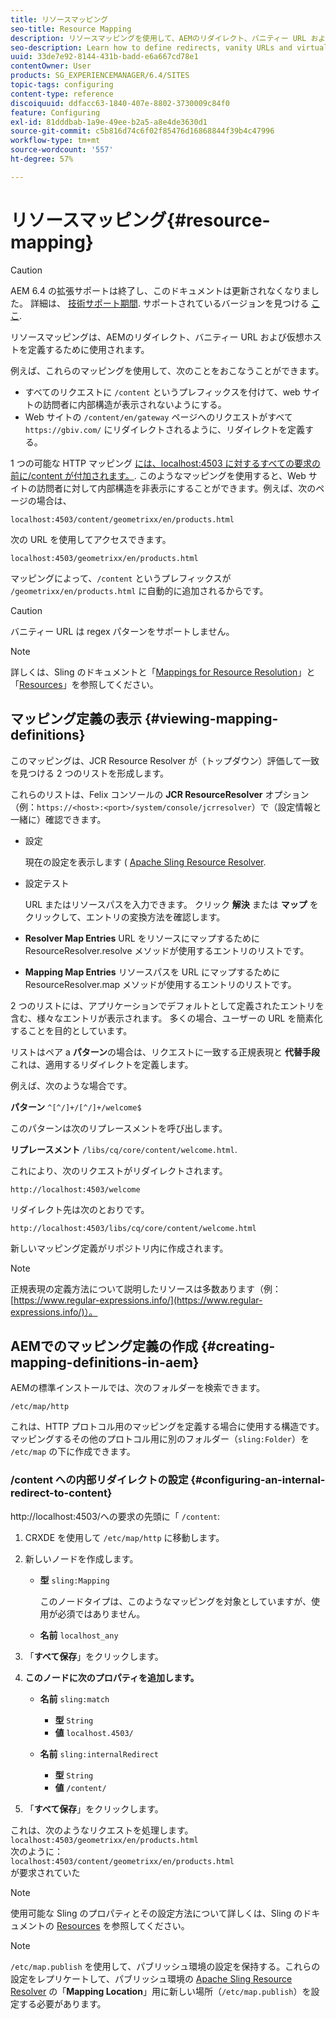 ```yaml
---
title: リソースマッピング
seo-title: Resource Mapping
description: リソースマッピングを使用して、AEMのリダイレクト、バニティー URL および仮想ホストを定義する方法について説明します。
seo-description: Learn how to define redirects, vanity URLs and virtual hosts for AEM by using resource mapping.
uuid: 33de7e92-8144-431b-badd-e6a667cd78e1
contentOwner: User
products: SG_EXPERIENCEMANAGER/6.4/SITES
topic-tags: configuring
content-type: reference
discoiquuid: ddfacc63-1840-407e-8802-3730009c84f0
feature: Configuring
exl-id: 81dddbab-1a9e-49ee-b2a5-a8e4de3630d1
source-git-commit: c5b816d74c6f02f85476d16868844f39b4c47996
workflow-type: tm+mt
source-wordcount: '557'
ht-degree: 57%

---
```


# リソースマッピング{#resource-mapping}

>[!CAUTION]
>
>AEM 6.4 の拡張サポートは終了し、このドキュメントは更新されなくなりました。 詳細は、 [技術サポート期間](https://helpx.adobe.com/jp/support/programs/eol-matrix.html). サポートされているバージョンを見つける [ここ](https://experienceleague.adobe.com/docs/?lang=ja).

リソースマッピングは、AEMのリダイレクト、バニティー URL および仮想ホストを定義するために使用されます。

例えば、これらのマッピングを使用して、次のことをおこなうことができます。

* すべてのリクエストに `/content` というプレフィックスを付けて、web サイトの訪問者に内部構造が表示されないようにする。
* Web サイトの `/content/en/gateway` ページへのリクエストがすべて `https://gbiv.com/` にリダイレクトされるように、リダイレクトを定義する。

1 つの可能な HTTP マッピング [には、localhost:4503 に対するすべての要求の前に/content が付加されます。](#configuring-an-internal-redirect-to-content). このようなマッピングを使用すると、Web サイトの訪問者に対して内部構造を非表示にすることができます。例えば、次のページの場合は、

`localhost:4503/content/geometrixx/en/products.html`

次の URL を使用してアクセスできます。

`localhost:4503/geometrixx/en/products.html`

マッピングによって、`/content` というプレフィックスが `/geometrixx/en/products.html` に自動的に追加されるからです。

>[!CAUTION]
>
>バニティー URL は regex パターンをサポートしません。

>[!NOTE]
>
>詳しくは、Sling のドキュメントと「[Mappings for Resource Resolution](https://sling.apache.org/site/resources.html)」と「[Resources](https://sling.apache.org/site/mappings-for-resource-resolution.html)」を参照してください。

## マッピング定義の表示 {#viewing-mapping-definitions}

このマッピングは、JCR Resource Resolver が（トップダウン）評価して一致を見つける 2 つのリストを形成します。

これらのリストは、Felix コンソールの **JCR ResourceResolver** オプション（例：`https://<host>:<port>/system/console/jcrresolver`）で（設定情報と一緒に）確認できます。

* 設定

   現在の設定を表示します ( [Apache Sling Resource Resolver](/help/sites-deploying/osgi-configuration-settings.md).

* 設定テスト

   URL またはリソースパスを入力できます。 クリック **解決** または **マップ** をクリックして、エントリの変換方法を確認します。

* **Resolver Map Entries**
URL をリソースにマップするために ResourceResolver.resolve メソッドが使用するエントリのリストです。

* **Mapping Map Entries**
リソースパスを URL にマップするために ResourceResolver.map メソッドが使用するエントリのリストです。

2 つのリストには、アプリケーションでデフォルトとして定義されたエントリを含む、様々なエントリが表示されます。 多くの場合、ユーザーの URL を簡素化することを目的としています。

リストはペア a **パターン**&#x200B;の場合は、リクエストに一致する正規表現と **代替手段** これは、適用するリダイレクトを定義します。

例えば、次のような場合です。

**パターン** `^[^/]+/[^/]+/welcome$`

このパターンは次のリプレースメントを呼び出します。

**リプレースメント** `/libs/cq/core/content/welcome.html`.

これにより、次のリクエストがリダイレクトされます。

`http://localhost:4503/welcome`

リダイレクト先は次のとおりです。

`http://localhost:4503/libs/cq/core/content/welcome.html`

新しいマッピング定義がリポジトリ内に作成されます。

>[!NOTE]
>
>正規表現の定義方法について説明したリソースは多数あります（例：[https://www.regular-expressions.info/](https://www.regular-expressions.info/)）。

## AEMでのマッピング定義の作成 {#creating-mapping-definitions-in-aem}

AEMの標準インストールでは、次のフォルダーを検索できます。

`/etc/map/http`

これは、HTTP プロトコル用のマッピングを定義する場合に使用する構造です。マッピングするその他のプロトコル用に別のフォルダー（`sling:Folder`）を `/etc/map` の下に作成できます。

### /content への内部リダイレクトの設定 {#configuring-an-internal-redirect-to-content}

http://localhost:4503/への要求の先頭に「 `/content`:

1. CRXDE を使用して `/etc/map/http` に移動します。

1. 新しいノードを作成します。

   * **型** `sling:Mapping`

      このノードタイプは、このようなマッピングを対象としていますが、使用が必須ではありません。

   * **名前** `localhost_any`

1. 「**すべて保存**」をクリックします。
1. **このノードに次のプロパティを追加します。**

   * **名前** `sling:match`

      * **型** `String`
      * **値** `localhost.4503/`
   * **名前** `sling:internalRedirect`

      * **型** `String`
      * **値** `/content/`


1. 「**すべて保存**」をクリックします。

これは、次のようなリクエストを処理します。\
`localhost:4503/geometrixx/en/products.html`\
次のように：\
`localhost:4503/content/geometrixx/en/products.html`\
が要求されていた

>[!NOTE]
>
>使用可能な Sling のプロパティとその設定方法について詳しくは、Sling のドキュメントの [Resources](https://sling.apache.org/site/mappings-for-resource-resolution.html) を参照してください。

>[!NOTE]
>
>`/etc/map.publish` を使用して、パブリッシュ環境の設定を保持する。これらの設定をレプリケートして、パブリッシュ環境の [Apache Sling Resource Resolver](/help/sites-deploying/osgi-configuration-settings.md#apacheslingresourceresolver) の「**Mapping Location**」用に新しい場所（`/etc/map.publish`）を設定する必要があります。
